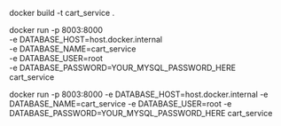 docker build -t cart_service .

docker run -p 8003:8000 \
  -e DATABASE_HOST=host.docker.internal \
  -e DATABASE_NAME=cart_service \
  -e DATABASE_USER=root \
  -e DATABASE_PASSWORD=YOUR_MYSQL_PASSWORD_HERE \
  cart_service

docker run -p 8003:8000 -e DATABASE_HOST=host.docker.internal -e DATABASE_NAME=cart_service -e DATABASE_USER=root -e DATABASE_PASSWORD=YOUR_MYSQL_PASSWORD_HERE cart_service